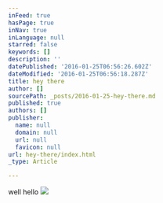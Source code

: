 ```yaml
---
inFeed: true
hasPage: true
inNav: true
inLanguage: null
starred: false
keywords: []
description: ''
datePublished: '2016-01-25T06:56:26.602Z'
dateModified: '2016-01-25T06:56:18.287Z'
title: hey there
author: []
sourcePath: _posts/2016-01-25-hey-there.md
published: true
authors: []
publisher:
  name: null
  domain: null
  url: null
  favicon: null
url: hey-there/index.html
_type: Article

---
```

well hello
![](https://the-grid-user-content.s3-us-west-2.amazonaws.com/fedfe821-cf75-4c1a-bf4b-33aae3e0ae87.jpg)
